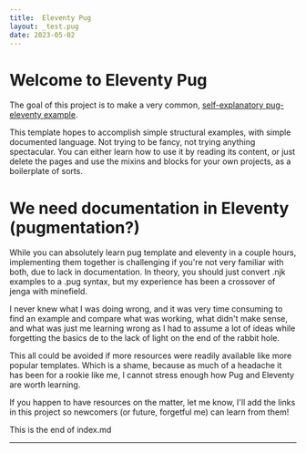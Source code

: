 ```yaml
---
title:  Eleventy Pug
layout: _test.pug
date: 2023-05-02
---
```


# Welcome to Eleventy Pug

The goal of this project is to make a very common, [self-explanatory pug-eleventy example](https://tvtropes.org/pmwiki/pmwiki.php/Main/ShapedLikeItself).

This template hopes to accomplish simple structural examples, with simple documented language. Not trying to be fancy, not trying anything spectacular. You can either learn how to use it by reading its content, or just delete the pages and use the mixins and blocks for your own projects, as a boilerplate of sorts.

# We need documentation in Eleventy (pugmentation?)

While you can absolutely learn pug template and eleventy in a couple hours, implementing them together is challenging if you're not very familiar with both, due to lack in documentation. In theory, you should just convert .njk examples to a .pug syntax, but my experience has been a crossover of jenga with minefield.

I never knew what I was doing wrong, and it was very time consuming to find an example and compare what was working, what didn't make sense, and what was just me learning wrong as I had to assume a lot of ideas while forgetting the basics de to the lack of light on the end of the rabbit hole.

This all could be avoided if more resources were readily available like more popular templates. Which is a shame, because as much of a headache it has been for a rookie like me, I cannot stress enough how Pug and Eleventy are worth learning.

If you happen to have resources on the matter, let me know, I'll add the links in this project so newcomers (or future, forgetful me) can learn from them!


This is the end of index.md

---